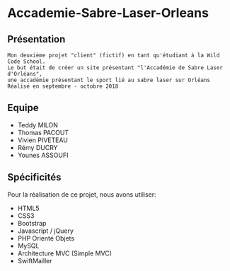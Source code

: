 # Accademie-Sabre-Laser-Orleans

## Présentation
```
Mon deuxième projet "client" (fictif) en tant qu'étudiant à la Wild Code School.
Le but était de créer un site présentant "l'Accadémie de Sabre Laser d'Orléans",
une accadémie présentant le sport lié au sabre laser sur Orléans
Réalisé en septembre - octobre 2018
```
## Equipe
- Teddy MILON
- Thomas PACOUT
- Vivien PIVETEAU
- Rémy DUCRY
- Younes ASSOUFI

## Spécificités
Pour la réalisation de ce projet, nous avons utiliser:
- HTML5
- CSS3
- Bootstrap
- Javascript / jQuery
- PHP Orienté Objets
- MySQL
- Architecture MVC (Simple MVC)
- SwiftMailler

